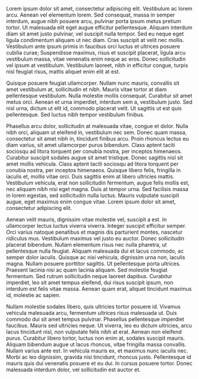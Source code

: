 

Lorem ipsum dolor sit amet, consectetur adipiscing elit. Vestibulum ac lorem arcu. Aenean vel elementum lorem. Sed consequat, massa in semper interdum, augue nibh posuere arcu, pulvinar porta ipsum metus pretium tortor. Ut malesuada elit eget augue efficitur pellentesque. Aliquam interdum diam sit amet justo pulvinar, vel suscipit nulla tempor. Sed eu neque eget ligula condimentum aliquam ut nec diam. Cras suscipit at velit nec mollis. Vestibulum ante ipsum primis in faucibus orci luctus et ultrices posuere cubilia curae; Suspendisse maximus, risus et suscipit placerat, ligula arcu vestibulum massa, vitae venenatis enim neque ac eros. Donec sollicitudin vel ipsum at vestibulum. Vestibulum laoreet, nibh in efficitur congue, turpis nisl feugiat risus, mattis aliquet enim elit at est.

Quisque posuere feugiat ullamcorper. Nullam nunc mauris, convallis sit amet vestibulum at, sollicitudin et nibh. Mauris vitae tortor at diam pellentesque vestibulum. Nulla molestie mollis consequat. Curabitur sit amet metus orci. Aenean et urna imperdiet, interdum sem a, vestibulum justo. Sed nisl urna, dictum ut elit id, commodo placerat velit. Ut sagittis ut est quis pellentesque. Sed luctus nibh tempor vestibulum finibus.

Phasellus arcu dolor, sollicitudin at malesuada vitae, congue et dolor. Nulla nibh orci, aliquam ut eleifend in, vestibulum nec sem. Donec quam massa, consectetur sit amet nibh in, tincidunt finibus arcu. Proin rhoncus lectus eu diam varius, sit amet ullamcorper purus bibendum. Class aptent taciti sociosqu ad litora torquent per conubia nostra, per inceptos himenaeos. Curabitur suscipit sodales augue sit amet tristique. Donec sagittis nisl sit amet mollis vehicula. Class aptent taciti sociosqu ad litora torquent per conubia nostra, per inceptos himenaeos. Quisque libero felis, fringilla in iaculis et, mollis vitae orci. Duis sagittis enim at libero ultricies mattis. Vestibulum vehicula, erat non sollicitudin fermentum, augue felis mollis est, nec aliquam nibh nisi eget magna. Duis at tempor urna. Sed facilisis massa in lorem egestas, sed sollicitudin nulla luctus. Mauris vulputate suscipit augue, eget maximus enim congue vitae. Lorem ipsum dolor sit amet, consectetur adipiscing elit.

Aenean velit mauris, dignissim vitae molestie vel, suscipit a est. In ullamcorper lectus luctus viverra viverra. Integer suscipit efficitur semper. Orci varius natoque penatibus et magnis dis parturient montes, nascetur ridiculus mus. Vestibulum maximus vel justo eu auctor. Donec sollicitudin placerat bibendum. Nullam elementum risus nec nulla pharetra, ut pellentesque nulla feugiat. Aliquam malesuada dui et lacus commodo, ac semper dolor iaculis. Quisque ac nisi vehicula, dignissim urna non, iaculis magna. Nullam posuere porttitor sagittis. Ut pellentesque porta ultrices. Praesent lacinia nisi ac quam lacinia aliquam. Sed molestie feugiat fermentum. Sed rutrum sollicitudin neque laoreet dapibus. Curabitur imperdiet, leo sit amet tempus eleifend, dui risus suscipit ipsum, non interdum est felis vitae massa. Aenean quam erat, aliquet tincidunt maximus id, molestie ac sapien.

Nullam molestie sodales libero, quis ultricies tortor posuere id. Vivamus vehicula malesuada arcu, fermentum ultrices risus malesuada ut. Duis commodo dui sit amet tempus pulvinar. Phasellus pellentesque imperdiet faucibus. Mauris sed ultricies neque. Ut viverra, leo eu dictum ultricies, arcu lacus tincidunt nisl, non vulputate felis nibh at erat. Aenean non eleifend purus. Curabitur libero tortor, luctus non enim at, sodales suscipit mauris. Aliquam bibendum augue ut lacus rhoncus, vitae fringilla massa convallis. Nullam varius ante est. In vehicula mauris ex, et maximus nunc iaculis nec. Morbi ac leo dignissim, gravida nisi tincidunt, rhoncus justo. Pellentesque id mauris quis dui venenatis posuere et eu dui. In cursus posuere tortor. Donec malesuada interdum dolor, vel sollicitudin est auctor et. 